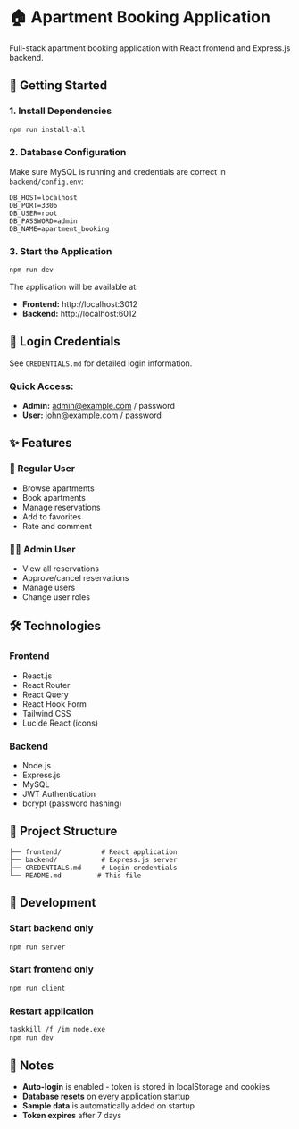 # 🏠 Apartment Booking Application

Full-stack apartment booking application with React frontend and Express.js backend.

## 🚀 Getting Started

### 1. Install Dependencies
```bash
npm run install-all
```

### 2. Database Configuration
Make sure MySQL is running and credentials are correct in `backend/config.env`:
```
DB_HOST=localhost
DB_PORT=3306
DB_USER=root
DB_PASSWORD=admin
DB_NAME=apartment_booking
```

### 3. Start the Application
```bash
npm run dev
```

The application will be available at:
- **Frontend:** http://localhost:3012
- **Backend:** http://localhost:6012

## 🔐 Login Credentials

See `CREDENTIALS.md` for detailed login information.

### Quick Access:
- **Admin:** admin@example.com / password
- **User:** john@example.com / password

## ✨ Features

### 👤 Regular User
- Browse apartments
- Book apartments
- Manage reservations
- Add to favorites
- Rate and comment

### 👨‍💼 Admin User
- View all reservations
- Approve/cancel reservations
- Manage users
- Change user roles

## 🛠️ Technologies

### Frontend
- React.js
- React Router
- React Query
- React Hook Form
- Tailwind CSS
- Lucide React (icons)

### Backend
- Node.js
- Express.js
- MySQL
- JWT Authentication
- bcrypt (password hashing)

## 📁 Project Structure

```
├── frontend/          # React application
├── backend/           # Express.js server
├── CREDENTIALS.md     # Login credentials
└── README.md         # This file
```

## 🔧 Development

### Start backend only
```bash
npm run server
```

### Start frontend only
```bash
npm run client
```

### Restart application
```bash
taskkill /f /im node.exe
npm run dev
```

## 📝 Notes

- **Auto-login** is enabled - token is stored in localStorage and cookies
- **Database resets** on every application startup
- **Sample data** is automatically added on startup
- **Token expires** after 7 days 